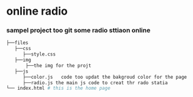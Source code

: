 # online radio

### sampel project too git some radio sttiaon online

```bash
├──files
   ├──css
      ├──style.css
   ├──img
       ├──the img for the projt
   ├──js
      ├──color.js   code too updat the bakgroud color for the page
      ├──radio.js the main js code to creat thr rado statia
└── index.html # this is the home page
```
